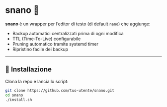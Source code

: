 # snano 📝

**snano** è un wrapper per l’editor di testo (di default `nano`) che aggiunge:

- Backup automatici centralizzati prima di ogni modifica
- TTL (Time-To-Live) configurabile
- Pruning automatico tramite systemd timer
- Ripristino facile dei backup

---

## 🚀 Installazione

Clona la repo e lancia lo script:

```bash
git clone https://github.com/tuo-utente/snano.git
cd snano
./install.sh
